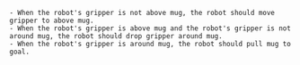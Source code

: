 
    - When the robot's gripper is not above mug, the robot should move gripper to above mug.
    - When the robot's gripper is above mug and the robot's gripper is not around mug, the robot should drop gripper around mug.
    - When the robot's gripper is around mug, the robot should pull mug to goal.